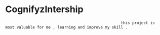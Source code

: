 # CognifyzIntership
                                                       this project is most valuable for me , learning and improve my skill .  
